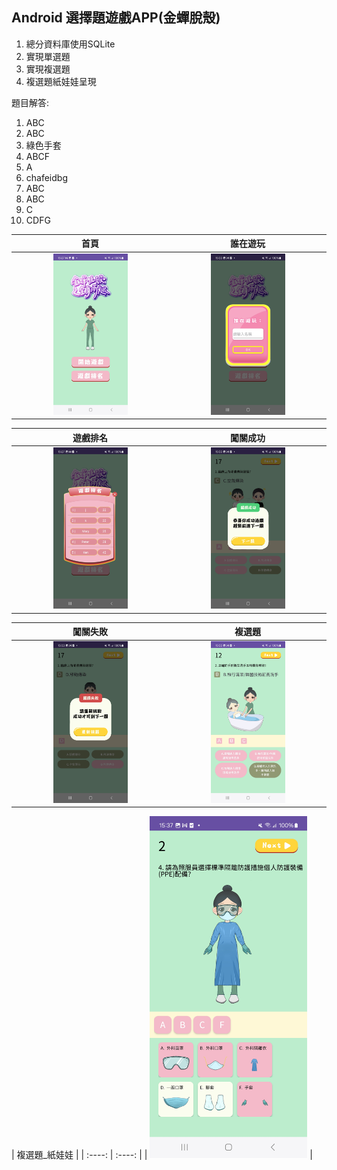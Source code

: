 Android 選擇題遊戲APP(金蟬脫殼)
-------------
1. 總分資料庫使用SQLite
2. 實現單選題
3. 實現複選題
4. 複選題紙娃娃呈現

題目解答:
1. ABC
2. ABC
3. 綠色手套
4. ABCF
5. A
6. chafeidbg
7. ABC
8. ABC
9. C
10. CDFG

| 首頁 | 誰在遊玩 |
| :----: | :----: |
| <img src="images/首頁.jpg" width="50%"> | <img src="images/誰在遊玩.jpg" width="50%">|

| 遊戲排名 | 闖關成功 |
| :----: | :----: |
| <img src="images/遊戲排名.jpg" width="50%"> | <img src="images/闖關成功.jpg" width="50%">|

| 闖關失敗 | 複選題 |
| :----: | :----: |
| <img src="images/闖關失敗.jpg" width="50%"> | <img src="images/複選題.jpg" width="50%">|

| 複選題_紙娃娃 |
| :----: | :----: |
| <img src="images/複選題_紙娃娃.jpg" width="50%"> | 
